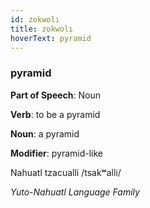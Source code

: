```yaml
---
id: zokwolı
title: zokwolı
hoverText: pyramid
---
```


### pyramid

**Part of Speech**: Noun

**Verb**: to be a pyramid

**Noun**: a pyramid

**Modifier**: pyramid-like

Nahuatl tzacualli /tsakʷalli/

*Yuto-Nahuatl Language Family*